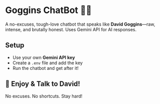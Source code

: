 # Goggins ChatBot 💪🔥  

A no-excuses, tough-love chatbot that speaks like **David Goggins**—raw, intense, and brutally honest. Uses Gemini API for AI responses.  

## Setup  
- Use your own **Gemini API key**  
- Create a `.env` file and add the key  
- Run the chatbot and get after it!  

## 💬 Enjoy & Talk to David!  
No excuses. No shortcuts. Stay hard!  
